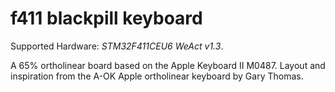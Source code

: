 # f411 blackpill keyboard

Supported Hardware: *STM32F411CEU6 WeAct v1.3*.

A 65% ortholinear board based on the Apple Keyboard II M0487. Layout and
inspiration from the A-OK Apple ortholinear keyboard by Gary Thomas.
